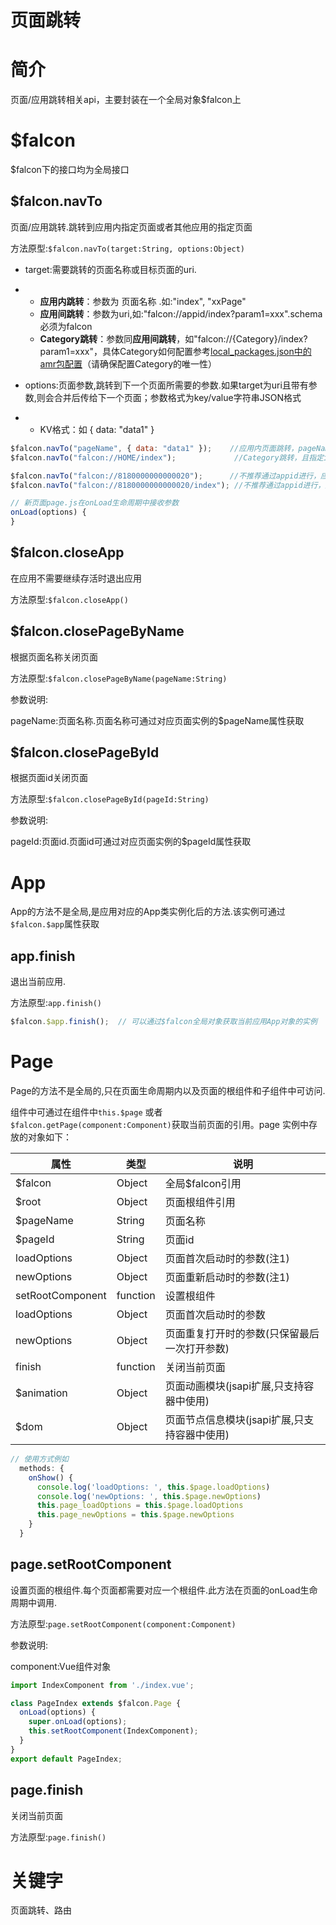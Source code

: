 # 页面跳转

# 简介

页面/应用跳转相关api，主要封装在一个全局对象$falcon上

# $falcon

$falcon下的接口均为全局接口

## $falcon.navTo

页面/应用跳转.跳转到应用内指定页面或者其他应用的指定页面

方法原型:`$falcon.navTo(target:String, options:Object)`

- target:需要跳转的页面名称或目标页面的uri.

- - **应用内跳转**：参数为 页面名称 .如:"index", "xxPage"
  - **应用间跳转**：参数为uri,如:"falcon://appid/index?param1=xxx".schema必须为falcon
  - **Category跳转**：参数同**应用间跳转**，如"falcon://{Category}/index?param1=xxx"，具体Category如何配置参考[local_packages.json中的amr包配置](system_env_compile/preset)（请确保配置Category的唯一性）

- options:页面参数,跳转到下一个页面所需要的参数.如果target为uri且带有参数,则会合并后传给下一个页面；参数格式为key/value字符串JSON格式

- - KV格式：如  { data: "data1" }

```javascript
$falcon.navTo("pageName", { data: "data1" });    //应用内页面跳转，pageName为应用页面名
$falcon.navTo("falcon://HOME/index");             //Category跳转，且指定index页面

$falcon.navTo("falcon://8180000000000020");      //不推荐通过appid进行，应用间跳转，默认跳转到index页面
$falcon.navTo("falcon://8180000000000020/index"); //不推荐通过appid进行，应用间跳转，且指定index页面

// 新页面page.js在onLoad生命周期中接收参数
onLoad(options) {
}
```

## $falcon.closeApp

在应用不需要继续存活时退出应用

方法原型:`$falcon.closeApp()`

## $falcon.closePageByName

根据页面名称关闭页面

方法原型:`$falcon.closePageByName(pageName:String)`

参数说明:

pageName:页面名称.页面名称可通过对应页面实例的$pageName属性获取

## $falcon.closePageById

根据页面id关闭页面

方法原型:`$falcon.closePageById(pageId:String)`

参数说明:

pageId:页面id.页面id可通过对应页面实例的$pageId属性获取



# App

App的方法不是全局,是应用对应的App类实例化后的方法.该实例可通过`$falcon.$app`属性获取

## app.finish

退出当前应用.

方法原型:`app.finish()`

```javascript
$falcon.$app.finish();	// 可以通过$falcon全局对象获取当前应用App对象的实例
```

# Page

Page的方法不是全局的,只在页面生命周期内以及页面的根组件和子组件中可访问.

组件中可通过在组件中`this.$page` 或者 `$falcon.getPage(component:Component)`获取当前页面的引用。page 实例中存放的对象如下：

| **属性**         | **类型** | **说明**                                     |
| ---------------- | -------- | -------------------------------------------- |
| $falcon          | Object   | 全局$falcon引用                              |
| $root            | Object   | 页面根组件引用                               |
| $pageName        | String   | 页面名称                                     |
| $pageId          | String   | 页面id                                       |
| loadOptions      | Object   | 页面首次启动时的参数(注1)                    |
| newOptions       | Object   | 页面重新启动时的参数(注1)                    |
| setRootComponent | function | 设置根组件                                   |
| loadOptions      | Object   | 页面首次启动时的参数                         |
| newOptions       | Object   | 页面重复打开时的参数(只保留最后一次打开参数) |
| finish           | function | 关闭当前页面                                 |
| $animation       | Object   | 页面动画模块(jsapi扩展,只支持容器中使用)     |
| $dom             | Object   | 页面节点信息模块(jsapi扩展,只支持容器中使用) |

```javascript
// 使用方式例如
  methods: {
    onShow() {
      console.log('loadOptions: ', this.$page.loadOptions)
      console.log('newOptions: ', this.$page.newOptions)
      this.page_loadOptions = this.$page.loadOptions
      this.page_newOptions = this.$page.newOptions
    }
  }
```

## page.setRootComponent

设置页面的根组件.每个页面都需要对应一个根组件.此方法在页面的onLoad生命周期中调用.

方法原型:`page.setRootComponent(component:Component)`

参数说明:

component:Vue组件对象

```javascript
import IndexComponent from './index.vue';

class PageIndex extends $falcon.Page {
  onLoad(options) {
    super.onLoad(options);
    this.setRootComponent(IndexComponent);
  }
}
export default PageIndex;
```

## page.finish

关闭当前页面

方法原型:`page.finish()`



# 关键字

页面跳转、路由
